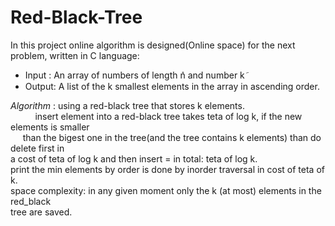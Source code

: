 # Red-Black-Tree

In this project online algorithm is designed(Online space) for the next problem, written in C language:
  - Input : An array of numbers of length ݊n and number k݇
  - Output: A list of the k smallest elements in the array in ascending order.
 
_Algorithm_ : using a red-black tree that stores k elements.\
&nbsp;&nbsp;&nbsp;&nbsp;&nbsp;&nbsp;&nbsp;&nbsp;&nbsp;&nbsp;insert element into a red-black tree takes teta of log k, if the new elements is smaller\
&nbsp;&nbsp;&nbsp;&nbsp;&nbsp;than the bigest one in the tree(and the tree contains k elements) than do delete first in\
              a cost of teta of log k and then insert = in total: teta of log k.\
              print the min elements by order is done by inorder traversal in cost of teta of k.\
              space complexity: in any given moment only the k (at most) elements in the red_black\
              tree are saved.
